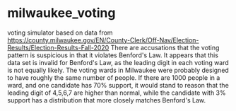 # milwaukee_voting
 voting simulator based on data from https://county.milwaukee.gov/EN/County-Clerk/Off-Nav/Election-Results/Election-Results-Fall-2020  There are accusations that the voting pattern is suspicious in that it violates Benford's Law. It appears that this data set is invalid for Benford's Law, as the leading digit in each voting ward is not equally likely.  The voting wards in Milwaukee were probably designed to have roughly the same number of people. If there are 1000 people in a ward, and one candidate has 70% support, it would stand to reason that the leading digit of 4,5,6,7 are higher than normal, while the candidate with 3% support has a distribution that more closely matches Benford's Law.
